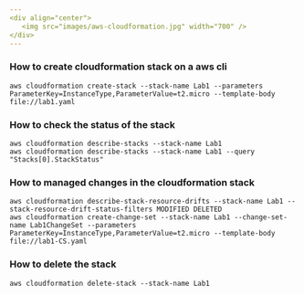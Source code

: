 ```yaml
---
<div align="center">
   <img src="images/aws-cloudformation.jpg" width="700" />
</div>
---
```


### **How to create cloudformation stack on a aws cli**

```
aws cloudformation create-stack --stack-name Lab1 --parameters ParameterKey=InstanceType,ParameterValue=t2.micro --template-body file://lab1.yaml
```

### **How to check the status of the stack**

```
aws cloudformation describe-stacks --stack-name Lab1
aws cloudformation describe-stacks --stack-name Lab1 --query "Stacks[0].StackStatus"
```

### **How to managed changes in the cloudformation stack**

```
aws cloudformation describe-stack-resource-drifts --stack-name Lab1 --stack-resource-drift-status-filters MODIFIED DELETED
aws cloudformation create-change-set --stack-name Lab1 --change-set-name Lab1ChangeSet --parameters ParameterKey=InstanceType,ParameterValue=t2.micro --template-body file://lab1-CS.yaml
```

### **How to delete the stack**

```
aws cloudformation delete-stack --stack-name Lab1
```
